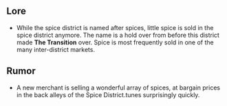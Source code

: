 ## Lore

* While the spice district is named after spices, little spice is sold in the spice district anymore. The name is a hold over from before this district made **The Transition** over.
Spice is most frequently sold in one of the many inter-district markets. 

## Rumor

* A new merchant is selling a wonderful array of spices, at bargain prices in the back alleys of the Spice District.tunes surprisingly quickly.
